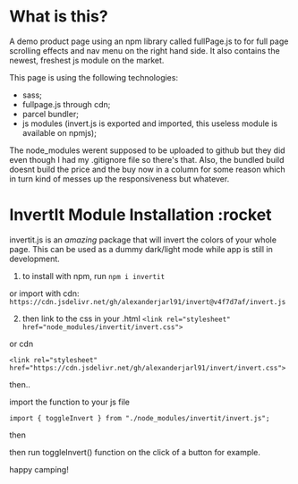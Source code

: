 # What is this?

A demo product page using an npm library called fullPage.js to for full page scrolling effects and nav menu on the right hand side. It also contains the newest, freshest js module on the market.

This page is using the following technologies:
- sass;
- fullpage.js through cdn;
- parcel bundler;
- js modules (invert.js is exported and imported, this useless module is available on npmjs);

The node_modules werent supposed to be uploaded to github but they did even though I had my .gitignore file so there's that. Also, the bundled build doesnt build the price and the buy now in a column for some reason which in turn kind of messes up the responsiveness but whatever.

# InvertIt Module Installation :rocket

invertit.js is an _amazing_ package that will invert the colors of your whole page. This can be used as a dummy dark/light mode while app is still in development.

1.  to install with npm, run `npm i invertit`

or import with cdn: `https://cdn.jsdelivr.net/gh/alexanderjarl91/invert@v4f7d7af/invert.js`

2.  then link to the css in your .html
    `<link rel="stylesheet" href="node_modules/invertit/invert.css">`

or cdn

`<link rel="stylesheet" href="https://cdn.jsdelivr.net/gh/alexanderjarl91/invert/invert.css">`

then..

import the function to your js file

`import { toggleInvert } from "./node_modules/invertit/invert.js";`

then

then run toggleInvert() function on the click of a button for example.

happy camping!
